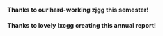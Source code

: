 #### Thanks to our hard-working zjgg this semester!

#### Thanks to lovely **lxcgg** creating this annual report!
